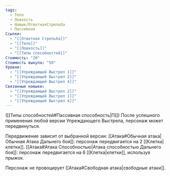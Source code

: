 ```yaml
---
tags:
  - Тело
  - Ловкость
  - Навык/ОтветнаяСтрельба
  - Пассивная
Ссылки:
  - "[[Ответная Стрельба]]"
  - "[[Тело]]"
  - "[[Ловкость]]"
  - "[[Типы способностей]]"
Стоимость: "20"
Стоимость выкупа: "50"
Уровни:
  - "[[Упреждающий Выстрел 1]]"
  - "[[Упреждающий Выстрел 2]]"
  - "[[Упреждающий Выстрел 4]]"
Связанные навыки:
  - "[[Упреждающий Выстрел 2]]"
  - "[[Упреждающий Выстрел 1]]"
  - "[[Упреждающий Выстрел 4]]"
---
```

([[Типы способностей#Пассивная способность|П]]) После успешного применения любой версии Упреждающего Выстрела, персонаж может передвинуться. 

Передвижение зависит от выбранной версии:
[[Атака#Обычная атака|Обычная Атака Дальнего боя]]: персонаж передвигается на 2 [[Клетка|клетки]].
[[Атака#Атака Способностью|Атака способностью Дальнего боя]]: персонаж передвигается на 6 [[Клетка|клетки]], используя прыжок. 

Персонаж не провоцирует [[Атака#Свободная атака|свободные атаки]].



